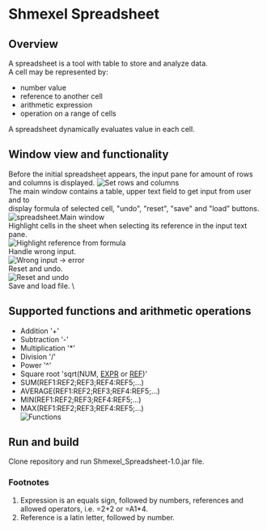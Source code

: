 # Shmexel Spreadsheet
## Overview
A spreadsheet is a tool with table to store and analyze data. \
A cell may be represented by: 
* number value
* reference to another cell
* arithmetic expression
* operation on a range of cells
<!-- end of the list -->
A spreadsheet dynamically evaluates value in each cell. 
## Window view and functionality
Before the initial spreadsheet appears, the input pane for amount of rows and columns is displayed.
![Set rows and columns](resources/markdown/set_row_columns.png) \
The main window contains a table, upper text field to get input from user and to \
display formula of selected cell, "undo", "reset", "save" and "load" buttons. \
![spreadsheet.Main window](resources/markdown/shmexel_main_window.png) \
Highlight cells in the sheet when selecting its reference in the input text pane. \
![Highlight reference from formula](highlight.gif) \
Handle wrong input. \
![Wrong input -> error](ref_val.gif) \
Reset and undo. \
![Reset and undo](reset_undo.gif) \
Save and load file. \


## Supported functions and arithmetic operations
* Addition '+'
* Subtraction '-'
* Multiplication '*'
* Division '/'
* Power '^'
* Square root 'sqrt(NUM, <span id="a1">[EXPR](#f1)</span> or <span id="a2">[REF](#f2)</span>)' 
* SUM(REF1:REF2;REF3;REF4:REF5;...)
* AVERAGE(REF1:REF2;REF3;REF4:REF5;...)
* MIN(REF1:REF2;REF3;REF4:REF5;...)
* MAX(REF1:REF2;REF3;REF4:REF5;...) \
![Functions](func.gif)
## Run and build
Clone repository and run Shmexel_Spreadsheet-1.0.jar file. 

### Footnotes
1. <span id="f1"></span> Expression is an equals sign, followed by numbers, references and allowed operators, i.e. =2+2 or =A1*4.
2. <span id="f2"></span> Reference is a latin letter, followed by number.






